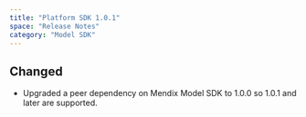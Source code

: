 ```yaml
---
title: "Platform SDK 1.0.1"
space: "Release Notes"
category: "Model SDK"
---
```


## Changed

*   Upgraded a peer dependency on Mendix Model SDK to 1.0.0 so 1.0.1 and later are supported.
